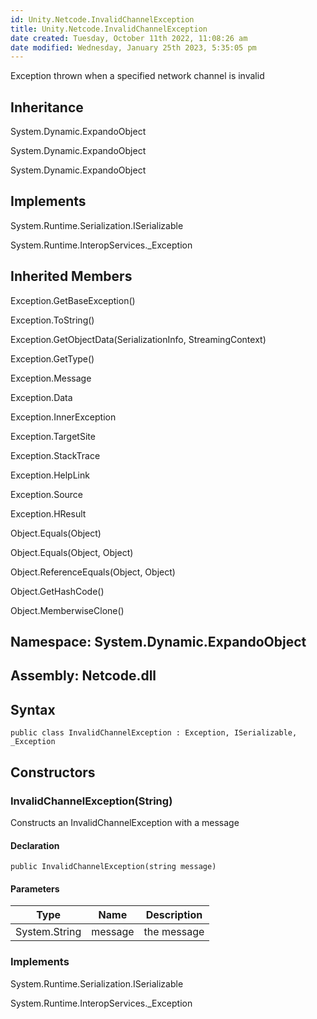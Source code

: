 ```yaml
---
id: Unity.Netcode.InvalidChannelException
title: Unity.Netcode.InvalidChannelException
date created: Tuesday, October 11th 2022, 11:08:26 am
date modified: Wednesday, January 25th 2023, 5:35:05 pm
---
```


<div class="markdown level0 summary">

Exception thrown when a specified network channel is invalid

</div>

<div class="markdown level0 conceptual">

</div>

<div class="inheritance">

## Inheritance

<div class="level0">

System.Dynamic.ExpandoObject

</div>

<div class="level1">

System.Dynamic.ExpandoObject

</div>

<div class="level2">

System.Dynamic.ExpandoObject

</div>

</div>

<div classs="implements">

## Implements

<div>

System.Runtime.Serialization.ISerializable

</div>

<div>

System.Runtime.InteropServices.\_Exception

</div>

</div>

<div class="inheritedMembers">

## Inherited Members

<div>

Exception.GetBaseException()

</div>

<div>

Exception.ToString()

</div>

<div>

Exception.GetObjectData(SerializationInfo, StreamingContext)

</div>

<div>

Exception.GetType()

</div>

<div>

Exception.Message

</div>

<div>

Exception.Data

</div>

<div>

Exception.InnerException

</div>

<div>

Exception.TargetSite

</div>

<div>

Exception.StackTrace

</div>

<div>

Exception.HelpLink

</div>

<div>

Exception.Source

</div>

<div>

Exception.HResult

</div>

<div>

Object.Equals(Object)

</div>

<div>

Object.Equals(Object, Object)

</div>

<div>

Object.ReferenceEquals(Object, Object)

</div>

<div>

Object.GetHashCode()

</div>

<div>

Object.MemberwiseClone()

</div>

</div>

## **Namespace**: System.Dynamic.ExpandoObject

## **Assembly**: Netcode.dll

## Syntax

``` lang-csharp
public class InvalidChannelException : Exception, ISerializable, _Exception
```

## Constructors

### InvalidChannelException(String)

<div class="markdown level1 summary">

Constructs an InvalidChannelException with a message

</div>

<div class="markdown level1 conceptual">

</div>

#### Declaration

``` lang-csharp
public InvalidChannelException(string message)
```

#### Parameters

| Type          | Name    | Description |
|---------------|---------|-------------|
| System.String | message | the message |

### Implements

<div>

System.Runtime.Serialization.ISerializable

</div>

<div>

System.Runtime.InteropServices.\_Exception

</div>
